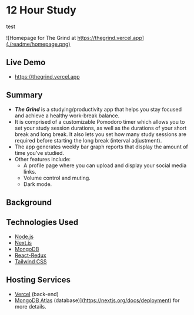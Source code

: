 # 12 Hour Study

test

![Homepage for The Grind at https://thegrind.vercel.app](./readme/homepage.png)

## Live Demo

- https://thegrind.vercel.app

## Summary

- **_The Grind_** is a studying/productivity app that helps you stay focused and achieve a healthy work-break balance.
- It is comprised of a customizable Pomodoro timer which allows you to set your study session durations, as well as the durations of your short break and long break. It also lets you set how many study sessions are required before starting the long break (interval adjustment).
- The app generates weekly bar graph reports that display the amount of time you've studied.
- Other features include:
  - A profile page where you can upload and display your social media links.
  - Volume control and muting.
  - Dark mode.

## Background

## Technologies Used

- [Node.js](https://github.com/nodejs/node)
- [Next.js](https://github.com/nodejs/node)
- [MongoDB](https://github.com/mongodb/mongo)
- [React-Redux](https://github.com/reduxjs/react-redux)
- [Tailwind CSS](https://github.com/chakra-ui/chakra-ui)

## Hosting Services

- [Vercel](https://www.render.com) (back-end)
- [MongoDB Atlas](https://www.mongodb.com/atlas/database) (database)](https://nextjs.org/docs/deployment) for more details.
